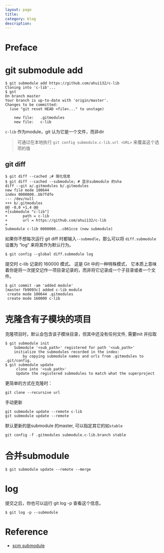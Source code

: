 ```yaml
---
layout: page
title:
category: blog
description:
---
```

# Preface

# git submodule add

	$ git submodule add https://github.com/ahui132/c-lib
	Cloning into 'c-lib'...
	$ gst
	On branch master
	Your branch is up-to-date with 'origin/master'.
	Changes to be committed:
	  (use "git reset HEAD <file>..." to unstage)

		new file:   .gitmodules
		new file:   c-lib

`c-lib` 作为module，git 认为它是一个文件，而非dir

> 可通过在本地执行 `git config submodule.c-lib.url <URL>` 来覆盖这个选项的值

## git diff

	$ git diff --cached ;# 简化信息
	$ git diff --cached --submodule; # 显示submodule 的sha
	diff --git a/.gitmodules b/.gitmodules
	new file mode 100644
	index 0000000..bb7fdfe
	--- /dev/null
	+++ b/.gitmodules
	@@ -0,0 +1,4 @@
	+[submodule "c-lib"]
	+       path = c-lib
	+       url = https://github.com/ahui132/c-lib
	+
	Submodule c-lib 0000000...c061cce (new submodule)

如果你不想每次运行 git diff 时都输入`--submodle`，那么可以将 `diff.submodule` 设置为 “log” 来将其作为默认行为。

	$ git config --global diff.submodule log

提交时 c-lib 记录的 160000 模式。 这是 Git 中的一种特殊模式，
它本质上意味着你是将一次提交记作一项目录记录的，而非将它记录成一个子目录或者一个文件。

	$ git commit -am 'added module'
	[master fb9093c] added c-lib module
	 create mode 100644 .gitmodules
	 create mode 160000 c-lib

# 克隆含有子模块的项目
克隆项目时，默认会包含该子模块目录，但其中还没有任何文件, 需要init 并拉取

	$ git submodule init
        Submodule '<sub_path>' registered for path '<sub_path>'
        initialize the submodules recorded in the index:
            by copying submodule names and urls from .gitmodules to .git/config.
	$ git submodule update
         clone into '<sub_path>'
         Update the registered submodules to match what the superproject

更简单的方式在克隆时：

	git clone --recursive url

手动更新

	git submodule update --remote c-lib
	git submodule update --remote

默认更新的是submodule 的master, 可以指定其它的如`stable`

	git config -f .gitmodules submodule.c-lib.branch stable

# 合并submodule

	$ git submodule update --remote --merge

# log
提交之后，你也可以运行 git log -p 查看这个信息。

	$ git log -p --submodule

# Reference
- [scm submodule]

[scm submodule]: https://git-scm.com/book/zh/v2/Git-%E5%B7%A5%E5%85%B7-%E5%AD%90%E6%A8%A1%E5%9D%97
